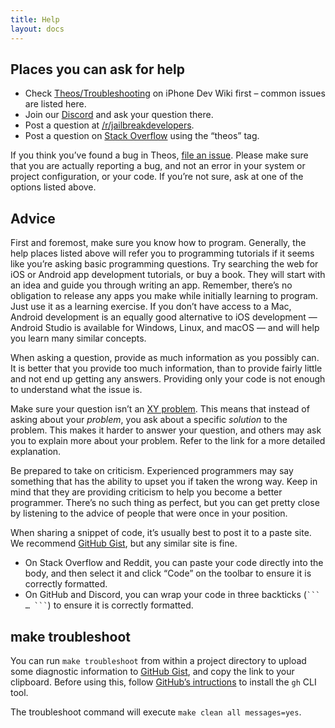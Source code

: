 ```yaml
---
title: Help
layout: docs
---
```


## Places you can ask for help
* Check [Theos/Troubleshooting](https://iphonedev.wiki/index.php/Theos/Troubleshooting) on iPhone Dev Wiki first – common issues are listed here.
* Join our [Discord](https://theos.dev/discord) and ask your question there.
* Post a question at [/r/jailbreakdevelopers](https://www.reddit.com/r/jailbreakdevelopers).
* Post a question on [Stack Overflow](https://stackoverflow.com/questions/tagged/theos) using the “theos” tag.

If you think you’ve found a bug in Theos, [file an issue](https://github.com/theos/theos/issues). Please make sure that you are actually reporting a bug, and not an error in your system or project configuration, or your code. If you’re not sure, ask at one of the options listed above.

## Advice
First and foremost, make sure you know how to program. Generally, the help places listed above will refer you to programming tutorials if it seems like you’re asking basic programming questions. Try searching the web for iOS or Android app development tutorials, or buy a book. They will start with an idea and guide you through writing an app. Remember, there’s no obligation to release any apps you make while initially learning to program. Just use it as a learning exercise. If you don’t have access to a Mac, Android development is an equally good alternative to iOS development — Android Studio is available for Windows, Linux, and macOS — and will help you learn many similar concepts.

When asking a question, provide as much information as you possibly can. It is better that you provide too much information, than to provide fairly little and not end up getting any answers. Providing only your code is not enough to understand what the issue is.

Make sure your question isn’t an [XY problem](http://xyproblem.info/). This means that instead of asking about your *problem*, you ask about a specific *solution* to the problem. This makes it harder to answer your question, and others may ask you to explain more about your problem. Refer to the link for a more detailed explanation.

Be prepared to take on criticism. Experienced programmers may say something that has the ability to upset you if taken the wrong way. Keep in mind that they are providing criticism to help you become a better programmer. There’s no such thing as perfect, but you can get pretty close by listening to the advice of people that were once in your position.

When sharing a snippet of code, it’s usually best to post it to a paste site. We recommend [GitHub Gist](https://gist.github.com/), but any similar site is fine.

* On Stack Overflow and Reddit, you can paste your code directly into the body, and then select it and click “Code” on the toolbar to ensure it is correctly formatted.
* On GitHub and Discord, you can wrap your code in three backticks (<code>\`\`\` … \`\`\`</code>) to ensure it is correctly formatted.

## make troubleshoot
You can run `make troubleshoot` from within a project directory to upload some diagnostic information to [GitHub Gist](https://gist.github.com/), and copy the link to your clipboard. Before using this, follow [GitHub’s intructions](https://cli.github.com/) to install the `gh` CLI tool.

The troubleshoot command will execute `make clean all messages=yes`.

